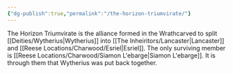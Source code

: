 ```yaml
---
{"dg-publish":true,"permalink":"/the-horizon-triumvirate/"}
---
```


The Horizon Triumvirate is the alliance formed in the Wrathcarved to split [[Deities/Wytherius\|Wytherius]] into [[The Inheiritors/Lancaster\|Lancaster]] and [[Reese Locations/Charwood/Esriel\|Esriel]]. The only surviving member is [[Reese Locations/Charwood/Siamon L'ebarge\|Siamon L'ebarge]]. It is through them that Wytherius was put back together.